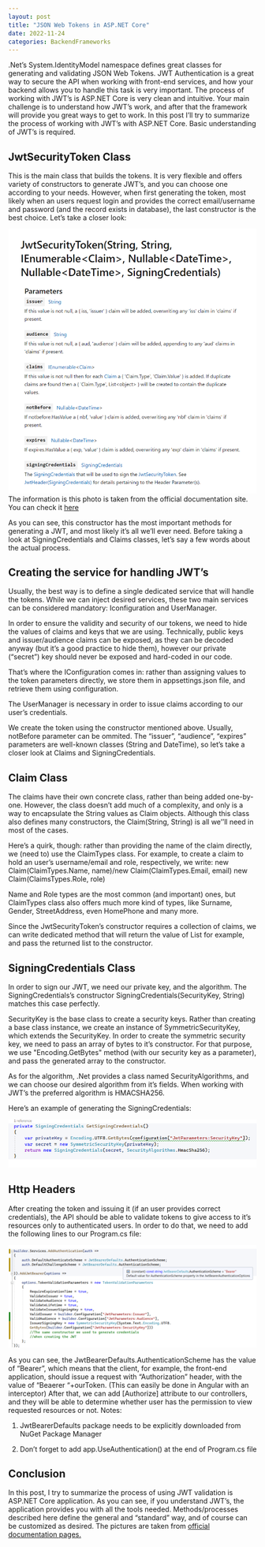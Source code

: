 ```yaml
---
layout: post
title: "JSON Web Tokens in ASP.NET Core"
date: 2022-11-24
categories: BackendFrameworks
---
```



.Net’s System.IdentityModel namespace defines great classes for generating and validating JSON Web Tokens. JWT Authentication is a great way to secure the API when working with front-end services, and how your backend allows you to handle this task is very important.
The process of working with JWT’s is ASP.NET Core is very clean and intuitive. Your main challenge is to understand how JWT’s work, and after that the framework will provide you great ways to get to work. In this post I’ll try to summarize the process of working with JWT’s with ASP.NET Core. Basic understanding of JWT’s is required. 

## JwtSecurityToken Class
This is the main class that builds the tokens. It is very flexible and offers variety of constructors to generate JWT’s, and you can choose one according to your needs. However, when first generating the token, most likely when an users request login and provides the correct email/username and password (and the record exists in database), the last constructor is the best choice. Let’s take a closer look:

![JwtSecurityTokenConstructor](/assets/JWTSTConsturctors.png)
The information is this photo is taken from the official documentation site. You can check it <a href="https://learn.microsoft.com/en-us/dotnet/api/system.identitymodel.tokens.jwt.jwtsecuritytoken.-ctor?view=azure-dotnet#system-identitymodel-tokens-jwt-jwtsecuritytoken-ctor(system-string-system-string-system-collections-generic-ienumerable((system-security-claims-claim))-system-nullable((system-datetime))-system-nullable((system-datetime))-microsoft-identitymodel-tokens-signingcredentials)"> here </a>

As you can see, this constructor has the most important methods for generating a JWT, and most likely it’s all we’ll ever need. 
Before taking a look at SigningCredentials and Claims classes, let’s say a few words about the actual process.

## Creating the service for handling JWT’s
Usually, the best way is to define a single dedicated service that will handle the tokens. While we can inject desired services, these two main services can be considered mandatory: Iconfiguration and UserManager. 

In order to ensure the validity and security of our tokens, we need to hide the values of claims and keys that we are using. Technically, public keys and issuer/audience claims can be exposed, as they can be decoded anyway (but it’s a good practice to hide them), however our private (“secret”) key should never be exposed and hard-coded in our code.

That’s where the IConfiguration comes in: rather than assigning values to the token parameters directly, we store them in appsettings.json file, and retrieve them using configuration.

The UserManager is necessary in order to issue claims according to our user’s credentials.

We create the token using the constructor mentioned above. Usually, notBefore parameter can be ommited. The “issuer”, “audience”, “expires” parameters are well-known classes (String and DateTime), so let’s take a closer look at Claims and SigningCredentials.

## Claim Class
The claims have their own concrete class, rather than being added one-by-one. However, the class doesn’t add much of a complexity, and only is a way to encapsulate the String values as Claim objects. Although this class also defines many constructors, the Claim(String, String) is all we’’ll need in most of the cases.

Here’s a quirk, though: rather than providing the name of the claim directly, we (need to) use the ClaimTypes class. For example, to create a claim to hold an user’s username/email and role, respectively, we write:
    new Claim(ClaimTypes.Name, name)/new Claim(ClaimTypes.Email, email)
    new Claim(ClaimsTypes.Role, role)

Name and Role types are the most common (and important) ones, but ClaimTypes class also offers much more kind of types, like Surname, Gender, StreetAddress, even HomePhone and many more.

Since the JwtSecurityToken’s constructor requires a collection of claims, we can write dedicated method that will return the value of List<Claim> for example, and pass the returned list to the constructor.

## SigningCredentials Class

In order to sign our JWT, we need our private key, and the algorithm. The SigningCredentials’s constructor
    SigningCredentials(SecurityKey, String)
matches this case perfectly.

SecurityKey is the base class to create a security keys. Rather than creating a base class instance, we create an instance of SymmetricSecurityKey, which extends the SecurityKey.
In order to create the symmetric security key, we need to pass an array of bytes to it’s constructor. For that purpose, we use "Encoding.GetBytes" method (with our security key as a parameter), and pass the generated array to the constructor. 

As for the algorithm, .Net provides a class named SecurityAlgorithms, and we can choose our desired algorithm from it’s fields. When working with JWT’s the preferred algorithm is HMACSHA256.

Here’s an example of generating the SigningCredentials:
 
![SigningCredentials](/assets/SigningCredentials.png)

## Http Headers

  After creating the token and issuing it (if an user provides correct credentials), the API should be able to validate tokens to give access to it’s resources only to authenticated users. In order to do that, we need to add the following lines to our Program.cs file: 
    
![AuthServiceProgramCS](/assets/AuthService.png)

   
As you can see, the JwtBearerDefaults.AuthenticationScheme has the value of “Bearer”, which means that the client, for example, the front-end application, should issue a request with  “Authorization” header, with the value of “Beaerer “+ourToken. (This can easily be done in Angular with an interceptor) After that, we can add [Authorize] attribute to our controllers, and they will be able to determine whether user has the permission to view requested resources or not.
Notes:
  
1)	JwtBearerDefaults package needs to be explicitly downloaded from NuGet Package Manager

2)	Don’t forget to add app.UseAuthentication() at the end of Program.cs file

## Conclusion
In this post, I try to summarize the process of using JWT validation is ASP.NET Core application. As you can see, if you understand JWT’s, the application provides you with all the tools needed. Methods/processes described here define the general and “standard” way, and of course can be customized as desired. 
The pictures are taken from <a href="https://learn.microsoft.com/en-us/docs/"> official documentation pages. </a>
